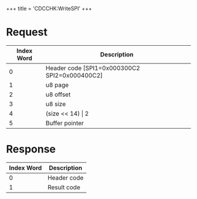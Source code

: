 +++
title = 'CDCCHK:WriteSPI'
+++

# Request

| Index Word | Description                                     |
|------------|-------------------------------------------------|
| 0          | Header code \[SPI1=0x000300C2 SPI2=0x000400C2\] |
| 1          | u8 page                                         |
| 2          | u8 offset                                       |
| 3          | u8 size                                         |
| 4          | (size \<\< 14) \| 2                             |
| 5          | Buffer pointer                                  |

# Response

| Index Word | Description |
|------------|-------------|
| 0          | Header code |
| 1          | Result code |

